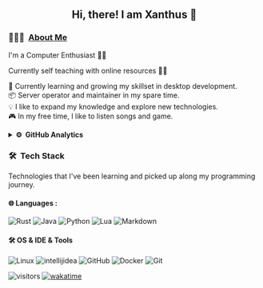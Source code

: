 <div align="center">
  <h2> 
    Hi, there! I am Xanthus 👋
  </h2>
</div>

### 👨🏻‍💻 &nbsp;[About Me](https://xanthus58.github.io/Xanthus58/)

I'm a Computer Enthusiast 👨‍💻

Currently self teaching with online resources 👨‍🎓

🌱 Currently learning and growing my skillset in desktop development.\
📦  Server operator and maintainer in my spare time.\
💡 I like to expand my knowledge and explore new technologies.\
🎮  In my free time, I like to listen songs and game.

<details>
<summary><b>⚙️ &nbsp;GitHub Analytics</b></summary>

<div align="center">
  <h4> 
    🏃 Happy Coding 🏃 
  </h4>
</div>
<p align="center">
  <a href="https://github.com/Xanthus58">
    <img height="180em" src="https://github-readme-stats.vercel.app/api?username=Xanthus58&show_icons=true&theme=dark"/>
    <br>
    <img height="290em" src="https://github-readme-stats.vercel.app/api/wakatime?username=Xanthus&theme=dark&layout=compact"/>
  </a>
</p>

</details>

### 🛠 &nbsp;Tech Stack

Technologies that I've been learning and picked up along my programming journey.

#### 🌐  Languages : <br />

![Rust](https://img.shields.io/badge/-Rust-05122A?style=flat-square&logo=rust)
![Java](https://img.shields.io/badge/-Java-05122A?style=flat-square&logo=intellijidea)
![Python](http://img.shields.io/badge/-Python-05122A?style=flat-square&logo=python&logoColor=F7B500)
![Lua](https://img.shields.io/badge/-Lua-05122A?style=flat-square&logo=lua)
![Markdown](https://img.shields.io/badge/-Markdown-05122A?style=flat&logo=markdown)

#### 🛠 OS & IDE & Tools <br />

![Linux](https://img.shields.io/badge/-Linux-black?style=flat-square&logo=linux&logoColor=2496ed)
![intellijidea](https://img.shields.io/badge/-intellijidea-black?style=flat-square&logo=intellijidea&logoColor=2496ed)
![GitHub](https://img.shields.io/badge/-GitHub-05122A?style=flat&logo=github)
![Docker](https://img.shields.io/badge/-Docker-05122A?style=flat-square&logo=docker&logoColor=2496ed)
![Git](https://img.shields.io/badge/-Git-05122A?style=flat&logo=git)

![visitors](https://visitor-badge.glitch.me/badge?page_id=kogisin/Xanthus58)
[![wakatime](https://wakatime.com/badge/user/0b1b6854-9980-4101-a28a-0b148d8403d6.svg)](https://wakatime.com/@0b1b6854-9980-4101-a28a-0b148d8403d6)
<!---[!template pulled from Ashesh3 https://github.com/Ashesh3/Ashesh3
